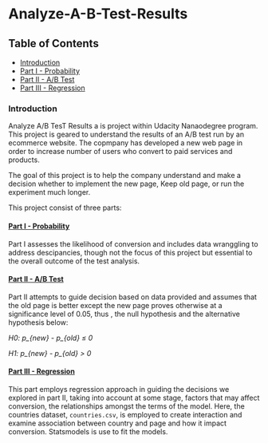 # Analyze-A-B-Test-Results

## Table of Contents
- [Introduction](#intro)
- [Part I - Probability](#probability)
- [Part II - A/B Test](#ab_test)
- [Part III - Regression](#regression)
 
### Introduction

Analyze A/B TesT Results a is project within Udacity Nanaodegree program.
This project is geared to understand the results of an A/B test run by an ecommerce website. The copmpany has developed a new web page in order to increase number of users who convert to paid services and products.

The goal of this project is to help the company understand and make a decision whether to implement the new page, Keep old page, or run the experiment much longer.
  
 This project consist of three parts: 
 
#### [Part I - Probability](#probability) 
  
  Part I assesses the likelihood of conversion and includes data wranggling to address descipancies,         though not the focus of this project but essential to the overall outcome of the test analysis.

#### [Part II - A/B Test](#ab_test) 
  
  Part II attempts to guide decision based on data provided and assumes that the old page is better         except the new page proves otherwise at a significance level of 0.05, thus , the null hypothesis and     the alternative hypothesis below:

  *H0: p_{new} - p_{old} ≤ 0*
  
  *H1: p_{new} - p_{old} > 0*
  
#### [Part III - Regression](#regression)
  
  This part employs regression approach in guiding the decisions we explored in part II, taking into       account at some stage, factors that may affect conversion, the relationships amongst the terms of the     model. Here, the countries dataset, `countries.csv`, is employed to create interaction and examine       association between country and page and how it impact conversion. Statsmodels is use to fit the models.
  
